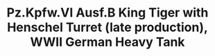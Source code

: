 ---
layout: product
title: "Pz.Kpfw.VI Ausf.B King Tiger with Henschel Turret (late production), WWII German Heavy Tank  "
price: "TBA" 
desc: "Maketa"
img_path: "/assets/img/ICM 35363.webp"
brand: "N/A"
available: false
special_offer: false
new: false
soon: false
cat: "010000"
subcat: "013600"
subsubcat: "0N/A"
sifra: "ICM 35363"
popular: false
---